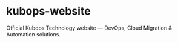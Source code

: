 # kubops-website
Official Kubops Technology website — DevOps, Cloud Migration &amp; Automation solutions.
